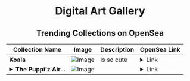 <div align="center">

# Digital Art Gallery

## Trending Collections on OpenSea

| Collection Name                       | Image                                                                                     | Description                       | OpenSea Link                                                                                          |
|---------------------------------------|-------------------------------------------------------------------------------------------|-----------------------------------|--------------------------------------------------------------------------------------------------------|
| **Koala** | ![Image](https://i.seadn.io/s/raw/files/b38bdaf096b79c854aad4d9347efec88.png?w=500&auto=format?w=200&auto=format) | Is so cute | <details><summary>Link</summary>[Koala](https://opensea.io/collection/koala-93)</details> |
| **<details><summary>The Puppi’z Air...</summary>The Puppi’z AirDrop</details>** | ![Image](https://i.seadn.io/s/raw/files/28ae371a01e1e577cd037f736102f98e.png?w=500&auto=format?w=200&auto=format) |  | <details><summary>Link</summary>[The Puppi’z AirDrop](https://opensea.io/collection/the-puppiz-airdrop)</details> |

</div>